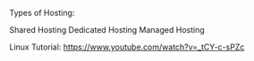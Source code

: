 Types of Hosting:

Shared Hosting
Dedicated Hosting
Managed Hosting


Linux Tutorial: https://www.youtube.com/watch?v=_tCY-c-sPZc